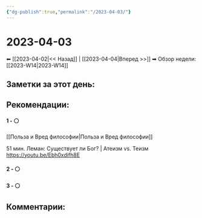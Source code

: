 ```yaml
---
{"dg-publish":true,"permalink":"/2023-04-03/"}
---
```


# 2023-04-03

⬅  [[2023-04-02\|<<  Назад]] | [[2023-04-04\|Вперед >>]]  ➡
Обзор недели: [[2023-W14\|2023-W14]]


## Заметки за этот день:



## Рекомендации:

#### 1 - ⚪ 

[[Польза и Вред философии\|Польза и Вред философии]]

51 мин. Леман: Существует ли Бог? | Атеизм vs. Теизм
https://youtu.be/Ebh0xdifh8E


#### 2 - ⚪ 

#### 3 - ⚪ 


## Комментарии:
